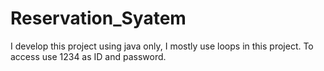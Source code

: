 # Reservation_Syatem
I develop this project using java only, I mostly use loops in this project. To access use 1234 as ID and password.
